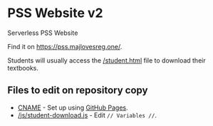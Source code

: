 # PSS Website v2
Serverless PSS Website

Find it on https://pss.majlovesreg.one/.

Students will usually access the [/student.html](https://github.com/majlovesreg/website-pss-02/blob/main/student.html) file to download their textbooks.

## Files to edit on repository copy
 - [CNAME](https://github.com/majlovesreg/website-pss-02/blob/main/CNAME) - Set up using [GitHub Pages](https://pages.github.com/).
 - [/js/student-download.js](https://github.com/majlovesreg/website-pss-02/blob/main/js/student-download.js) - Edit `// Variables //`.
